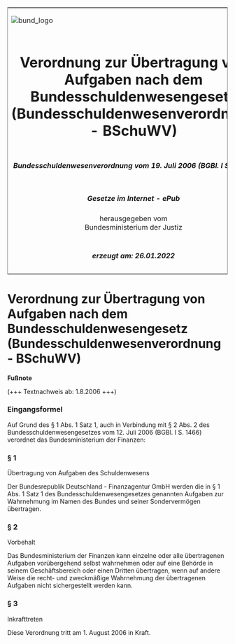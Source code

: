 <span id="DECKBLATT.html"></span>

<table border="0" frame="border" width="100%">

<tr valign="top">

<td align="left">

![bund\_logo](BfJ_2021_Web_de_de.gif)

</td>

<td align="right">

 

</td>

</tr>

<tr align="center" valign="middle">

<td colspan="2">

# Verordnung zur Übertragung von Aufgaben nach dem Bundesschuldenwesengesetz (Bundesschuldenwesenverordnung - BSchuWV)

</td>

</tr>

<tr align="center" valign="middle">

<td colspan="2">

##### Bundesschuldenwesenverordnung vom 19. Juli 2006 (BGBl. I S. 1700)

</td>

</tr>

<tr align="center" valign="middle">

<td colspan="2">

  
  

##### Gesetze im Internet - ePub  
  
herausgegeben vom  
Bundesministerium der Justiz

</td>

</tr>

<tr align="center" valign="bottom">

<td colspan="2">

  
  

##### erzeugt am: 26.01.2022

</td>

</tr>

</table>

<span id="BJNR170000006.html"></span>

# Verordnung zur Übertragung von Aufgaben nach dem Bundesschuldenwesengesetz (Bundesschuldenwesenverordnung - BSchuWV)

<div>

  
**Fußnote**

<div class="jnhtml">

<div>

<div class="jurAbsatz">

(+++ Textnachweis ab: 1.8.2006 +++)

</div>

</div>

</div>

</div>

<span id="BJNR170000006BJNE000100000.html"></span>

### Eingangsformel  

<div>

<div class="jnhtml">

<div>

<div class="jurAbsatz">

Auf Grund des § 1 Abs. 1 Satz 1, auch in Verbindung mit § 2 Abs. 2 des
Bundesschuldenwesengesetzes vom 12. Juli 2006 (BGBl. I S. 1466)
verordnet das Bundesministerium der Finanzen:

</div>

</div>

</div>

</div>

<span id="BJNR170000006BJNE000200000.html"></span>

### § 1  
Übertragung von Aufgaben des Schuldenwesens

<div>

<div class="jnhtml">

<div>

<div class="jurAbsatz">

Der Bundesrepublik Deutschland - Finanzagentur GmbH werden die in § 1
Abs. 1 Satz 1 des Bundesschuldenwesengesetzes genannten Aufgaben zur
Wahrnehmung im Namen des Bundes und seiner Sondervermögen übertragen.

</div>

</div>

</div>

</div>

<span id="BJNR170000006BJNE000300000.html"></span>

### § 2  
Vorbehalt

<div>

<div class="jnhtml">

<div>

<div class="jurAbsatz">

Das Bundesministerium der Finanzen kann einzelne oder alle übertragenen
Aufgaben vorübergehend selbst wahrnehmen oder auf eine Behörde in seinem
Geschäftsbereich oder einen Dritten übertragen, wenn auf andere Weise
die recht- und zweckmäßige Wahrnehmung der übertragenen Aufgaben nicht
sichergestellt werden kann.

</div>

</div>

</div>

</div>

<span id="BJNR170000006BJNE000400000.html"></span>

### § 3  
Inkrafttreten

<div>

<div class="jnhtml">

<div>

<div class="jurAbsatz">

Diese Verordnung tritt am 1. August 2006 in Kraft.

</div>

</div>

</div>

</div>
